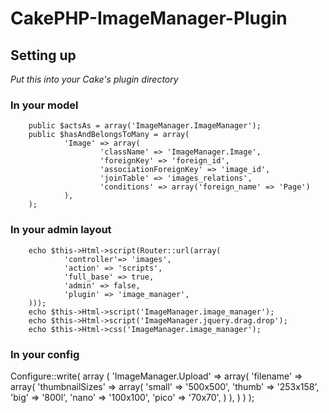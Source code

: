CakePHP-ImageManager-Plugin
===========================

## Setting up
*Put this into your Cake's plugin directory*


### In your model

        public $actsAs = array('ImageManager.ImageManager');
        public $hasAndBelongsToMany = array(
                'Image' => array(
                        'className' => 'ImageManager.Image',
                        'foreignKey' => 'foreign_id',
                        'associationForeignKey' => 'image_id',
                        'joinTable' => 'images_relations',
                        'conditions' => array('foreign_name' => 'Page')
                ),
        );


### In your admin layout

        echo $this->Html->script(Router::url(array(
                'controller'=> 'images',
                'action' => 'scripts',
                'full_base' => true,
                'admin' => false,
                'plugin' => 'image_manager',
        )));
        echo $this->Html->script('ImageManager.image_manager');
        echo $this->Html->script('ImageManager.jquery.drag.drop');
        echo $this->Html->css('ImageManager.image_manager');


### In your config

Configure::write(
    array (
        'ImageManager.Upload' => array(
            'filename' => array(
                'thumbnailSizes' => array(
                    'small' => '500x500',
                    'thumb' => '253x158',
                    'big' => '800l',
                    'nano' => '100x100',
                    'pico' => '70x70',
                )
            ),
        )
    )
);
